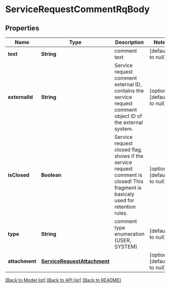 # ServiceRequestCommentRqBody
## Properties

| Name | Type | Description | Notes |
|------------ | ------------- | ------------- | -------------|
| **text** | **String** | comment text | [default to null] |
| **externalId** | **String** | Service request comment external ID, contains the service request comment object ID of the external system. | [optional] [default to null] |
| **isClosed** | **Boolean** | Service request closed flag, shows if the service request comment is closed! This fragment is basicaly used for retention rules. | [optional] [default to null] |
| **type** | **String** | comment type enumeration (USER, SYSTEM) | [default to null] |
| **attachment** | [**ServiceRequestAttachment**](ServiceRequestAttachment.md) |  | [optional] [default to null] |

[[Back to Model list]](../README.md#documentation-for-models) [[Back to API list]](../README.md#documentation-for-api-endpoints) [[Back to README]](../README.md)

